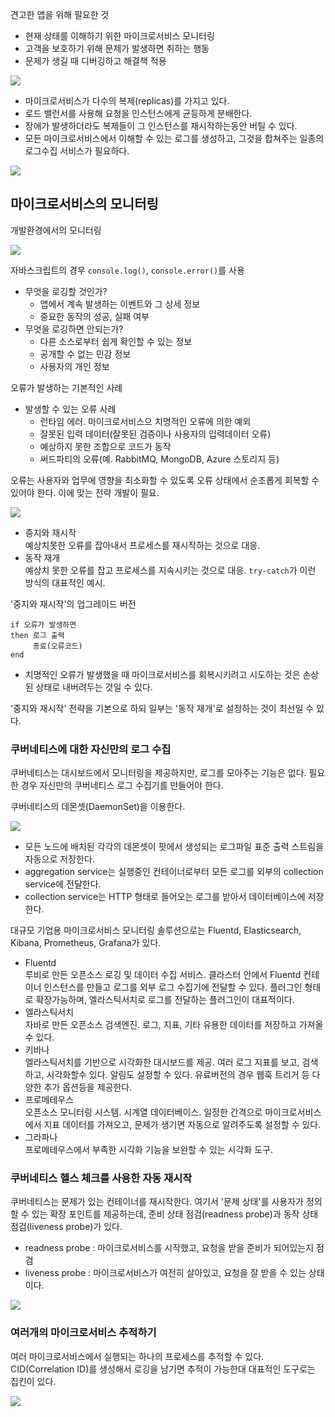 견고한 앱을 위해 필요한 것

-   현재 상태를 이해하기 위한 마이크로서비스 모니터링
-   고객을 보호하기 위해 문제가 발생하면 취하는 행동
-   문제가 생길 때 디버깅하고 해결책 적용

![](https://img1.daumcdn.net/thumb/R1280x0/?scode=mtistory2&fname=https%3A%2F%2Fk.kakaocdn.net%2Fdn%2FqgG6C%2FbtrQkuchs00%2FVcAgddcfsHzc0O57CDvIUK%2Fimg.jpg)

-   마이크로서비스가 다수의 복제(replicas)를 가지고 있다.
-   로드 밸런서를 사용해 요청을 인스턴스에게 균등하게 분배한다.
-   장애가 발생하더라도 복제들이 그 인스턴스를 재시작하는동안 버틸 수 있다.
-   모든 마이크로서비스에서 이해할 수 있는 로그를 생성하고, 그것을 합쳐주는 일종의 로그수집 서비스가 필요하다.

![](https://img1.daumcdn.net/thumb/R1280x0/?scode=mtistory2&fname=https%3A%2F%2Fk.kakaocdn.net%2Fdn%2Fm9CSk%2FbtrQjlGVlPQ%2FUqtURJK4AQUT8JKkuv8lfk%2Fimg.jpg)

## 마이크로서비스의 모니터링

개발환경에서의 모니터링

![](https://img1.daumcdn.net/thumb/R1280x0/?scode=mtistory2&fname=https%3A%2F%2Fk.kakaocdn.net%2Fdn%2FFoCef%2FbtrQkG4xrSH%2FziHvn7M8B6LWxm6Akkpu2k%2Fimg.jpg)

자바스크립트의 경우 `console.log()`, `console.error()`를 사용

-   무엇을 로깅할 것인가?
    -   앱에서 계속 발생하는 이벤트와 그 상세 정보
    -   중요한 동작의 성공, 실패 여부
-   무엇을 로깅하면 안되는가?
    -   다른 소스로부터 쉽게 확인할 수 있는 정보
    -   공개할 수 없는 민감 정보
    -   사용자의 개인 정보

오류가 발생하는 기본적인 사례

-   발생할 수 있는 오류 사례
    -   런타임 에러. 마이크로서비스으 치명적인 오류에 의한 예외
    -   잘못된 입력 데이터(잘못된 검증이나 사용자의 입력데이터 오류)
    -   예상하지 못한 조합으로 코드가 동작
    -   써드파티의 오류(예. RabbitMQ, MongoDB, Azure 스토리지 등)

오류는 사용자와 업무에 영향을 최소화할 수 있도록 오류 상태에서 순조롭게 회복할 수 있어야 한다. 이에 맞는 전략 개발이 필요.

![](https://img1.daumcdn.net/thumb/R1280x0/?scode=mtistory2&fname=https%3A%2F%2Fk.kakaocdn.net%2Fdn%2FmbjMR%2FbtrQj7O6bzn%2FOktqosupJEJqrs1QVtstVK%2Fimg.jpg)

-   중지와 재시작  
    예상치못한 오류를 잡아내서 프로세스를 재시작하는 것으로 대응.
-   동작 재개  
    예상치 못한 오류를 잡고 프로세스를 지속시키는 것으로 대응. `try-catch`가 이런 방식의 대표적인 예시.

'중지와 재시작'의 업그레이드 버전

```
if 오류가 발생하면
then 로그 출력
     종료(오류코드)
end
```

-   치명적인 오류가 발생했을 때 마이크로서비스를 회복시키려고 시도하는 것은 손상된 상태로 내버려두는 것일 수 있다.

'중지와 재시작' 전략을 기본으로 하되 일부는 '동작 재개'로 설정하는 것이 최선일 수 있다.

### 쿠버네티스에 대한 자신만의 로그 수집

쿠버네티스는 대시보드에서 모니터링을 제공하지만, 로그를 모아주는 기능은 없다. 필요한 경우 자신만의 쿠버네티스 로그 수집기를 만들어야 한다.

쿠버네티스의 데몬셋(DaemonSet)을 이용한다.

![](https://img1.daumcdn.net/thumb/R1280x0/?scode=mtistory2&fname=https%3A%2F%2Fk.kakaocdn.net%2Fdn%2Fd0pOdQ%2FbtrQkuJ4zbE%2FmjZEpL032NEgGuraNicGa1%2Fimg.jpg)

-   모든 노드에 배치된 각각의 데몬셋이 팟에서 생성되는 로그파일 표준 출력 스트림을 자동으로 저장한다.
-   aggregation service는 실행중인 컨테이너로부터 모든 로그를 외부의 collection service에 전달한다.
-   collection service는 HTTP 형태로 들어오는 로그를 받아서 데이터베이스에 저장한다.

대규모 기업용 마이크로서비스 모니터링 솔루션으로는 Fluentd, Elasticsearch, Kibana, Prometheus, Grafana가 있다.

-   Fluentd  
    루비로 만든 오픈소스 로깅 및 데이터 수집 서비스. 클라스터 안에서 Fluentd 컨테이너 인스턴스를 만들고 로그를 외부 로그 수집기에 전달할 수 있다. 플러그인 형태로 확장가능하며, 엘라스틱서치로 로그를 전달하는 플러그인이 대표적이다.
-   엘라스틱서치  
    자바로 만든 오픈소스 검색엔진. 로그, 지표, 기타 유용한 데이터를 저장하고 가져올 수 있다.
-   키바나  
    엘라스틱서치를 기반으로 시각화한 대시보드를 제공. 여러 로그 지표를 보고, 검색하고, 시각화할수 있다. 알림도 설정할 수 있다. 유료버전의 경우 웹훅 트리거 등 다양한 추가 옵션등을 제공한다.
-   프로메테우스  
    오픈소스 모니터링 시스템. 시계열 데이터베이스. 일정한 간격으로 마이크로서비스에서 지표 데이터를 가져오고, 문제가 생기면 자동으로 알려주도록 설정할 수 있다.
-   그라파나  
    프로메테우스에서 부족한 시각화 기능을 보완할 수 있는 시각화 도구.

### 쿠버네티스 헬스 체크를 사용한 자동 재시작

쿠버네티스는 문제가 있는 컨테이너를 재시작한다. 여기서 '문제 상태'를 사용자가 정의할 수 있는 확장 포인트를 제공하는데, 준비 상태 점검(readness probe)과 동작 상태 점검(liveness probe)가 있다.

-   readness probe : 마이크로서비스를 시작했고, 요청을 받을 준비가 되어있는지 점검
-   liveness probe : 마이크로서비스가 여전히 살아있고, 요청을 잘 받을 수 있는 상태이다.

![](https://img1.daumcdn.net/thumb/R1280x0/?scode=mtistory2&fname=https%3A%2F%2Fk.kakaocdn.net%2Fdn%2FBinHX%2FbtrQkFYP95z%2FyZHqmFoLMaZkCrOu55IObK%2Fimg.jpg)

### 여러개의 마이크로서비스 추적하기

여러 마이크로서비스에서 실행되는 하나의 프로세스를 추적할 수 있다. CID(Correlation ID)를 생성해서 로깅을 남기면 추적이 가능한대 대표적인 도구로는 집킨이 있다.

![](https://img1.daumcdn.net/thumb/R1280x0/?scode=mtistory2&fname=https%3A%2F%2Fk.kakaocdn.net%2Fdn%2FtJwnL%2FbtrQiiqbrip%2F4id5FbuD6kgAmKytVjTpU1%2Fimg.jpg)
